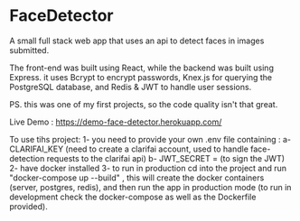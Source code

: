 # FaceDetector

A small full stack web app that uses an api to detect faces in images submitted.
    
The front-end was built using React, while the backend was built using Express.
it uses Bcrypt to encrypt passwords, Knex.js for querying the PostgreSQL database, and Redis & JWT to handle user sessions. 

PS. this was one of my first projects, so the code quality isn't that great.
     
         
Live Demo : https://demo-face-detector.herokuapp.com/
    
       
To use tihs project:
1- you need to provide your own .env file containing : 
    a- CLARIFAI_KEY (need to create a clarifai account, used to handle face-detection requests to the clarifai api)
    b- JWT_SECRET = (to sign the JWT)
2- have docker installed
3- to run in production cd into the project and run "docker-compose up --build" , this will create the docker containers (server, postgres, redis), and then run the app in production mode (to run in development check the docker-compose as well as the Dockerfile provided).
